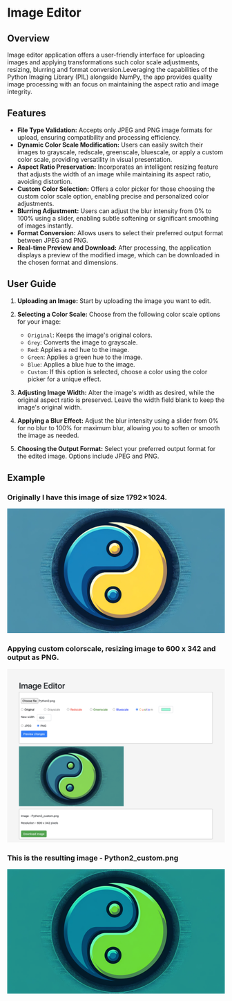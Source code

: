 # Image Editor

## Overview
Image editor application offers a user-friendly interface for uploading images and applying transformations such color scale adjustments, resizing, blurring and format conversion.Leveraging the capabilities of the Python Imaging Library (PIL) alongside NumPy, the app provides quality image processing with an focus on maintaining the aspect ratio and image integrity.

## Features

- **File Type Validation:** Accepts only JPEG and PNG image formats for upload, ensuring compatibility and processing efficiency.
- **Dynamic Color Scale Modification:** Users can easily switch their images to grayscale, redscale, greenscale, bluescale, or apply a custom color scale, providing versatility in visual presentation.
- **Aspect Ratio Preservation:** Incorporates an intelligent resizing feature that adjusts the width of an image while maintaining its aspect ratio, avoiding distortion.
- **Custom Color Selection:** Offers a color picker for those choosing the custom color scale option, enabling precise and personalized color adjustments.
- **Blurring Adjustment:** Users can adjust the blur intensity from 0% to 100% using a slider, enabling subtle softening or significant smoothing of images instantly.
- **Format Conversion:** Allows users to select their preferred output format between JPEG and PNG.
- **Real-time Preview and Download:** After processing, the application displays a preview of the modified image, which can be downloaded in the chosen format and dimensions.

## User Guide

1. **Uploading an Image:** Start by uploading the image you want to edit.

2. **Selecting a Color Scale:** Choose from the following color scale options for your image:
   - `Original`: Keeps the image's original colors.
   - `Grey`: Converts the image to grayscale.
   - `Red`: Applies a red hue to the image.
   - `Green`: Applies a green hue to the image.
   - `Blue`: Applies a blue hue to the image.
   - `Custom`: If this option is selected, choose a color using the color picker for a unique effect.

3. **Adjusting Image Width:** Alter the image's width as desired, while the original aspect ratio is preserved. Leave the width field blank to keep the image's original width.

4. **Applying a Blur Effect:** Adjust the blur intensity using a slider from 0% for no blur to 100% for maximum blur, allowing you to soften or smooth the image as needed.

5. **Choosing the Output Format:** Select your preferred output format for the edited image. Options include JPEG and PNG.


## Example

### Originally I have this image of size 1792 × 1024.

![ORIGINAL IMG](/md-images/Python2.png)

### Appying custom colorscale, resizing image to 600 x 342 and output as PNG.

![SETTINGS IMG](/md-images/image-editor.png)

### This is the resulting image - Python2_custom.png

![FINAL IMG](/md-images/Python2_custom.png)





